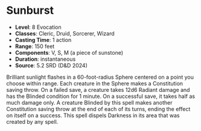 # Sunburst

- **Level**: 8 Evocation
- **Classes**: Cleric, Druid, Sorcerer, Wizard
- **Casting Time**: 1 action
- **Range**: 150 feet
- **Components**: V, S, M (a piece of sunstone)
- **Duration**: instantaneous
- **Source**: 5.2 SRD (D&D 2024)

Brilliant sunlight flashes in a 60-foot-radius Sphere centered on a point you choose within range. Each creature in the Sphere makes a Constitution saving throw. On a failed save, a creature takes 12d6 Radiant damage and has the Blinded condition for 1 minute. On a successful save, it takes half as much damage only. A creature Blinded by this spell makes another Constitution saving throw at the end of each of its turns, ending the effect on itself on a success. This spell dispels Darkness in its area that was created by any spell.

